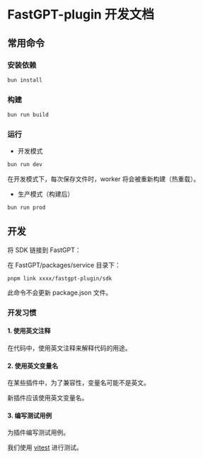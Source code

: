# FastGPT-plugin 开发文档


## 常用命令

### 安装依赖

```bash
bun install
```

### 构建

```bash
bun run build
```

### 运行

- 开发模式
```bash
bun run dev
```

在开发模式下，每次保存文件时，worker 将会被重新构建（热重载）。

- 生产模式（构建后）
```bash
bun run prod
```

## 开发

将 SDK 链接到 FastGPT：

在 FastGPT/packages/service 目录下：

```
pnpm link xxxx/fastgpt-plugin/sdk
```

此命令不会更新 package.json 文件。

### 开发习惯

#### 1. 使用英文注释
在代码中，使用英文注释来解释代码的用途。

#### 2. 使用英文变量名
在某些插件中，为了兼容性，变量名可能不是英文。

新插件应该使用英文变量名。

#### 3. 编写测试用例

为插件编写测试用例。

我们使用 [vitest](https://vitest.dev) 进行测试。
